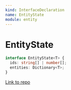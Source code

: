 ```yaml
---
kind: InterfaceDeclaration
name: EntityState
module: entity
---
```


# EntityState

```ts
interface EntityState<T> {
  ids: string[] | number[];
  entities: Dictionary<T>;
}
```

[Link to repo](https://github.com/ngrx/platform/blob/master/modules/entity/src/models.ts#L44-L47)
